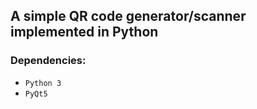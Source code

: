 ## A simple QR code generator/scanner implemented in Python
### Dependencies:
* `Python 3`
* `PyQt5`

